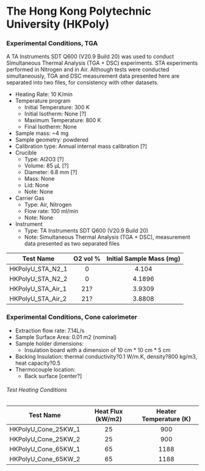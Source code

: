 # The Hong Kong Polytechnic University (HKPoly)

### Experimental Conditions, TGA
A TA Instruments SDT Q600 (V20.9 Build 20) was used to conduct Simultaneous Thermal Analysis (TGA + DSC) experiments. STA experiments performed in Nitrogen and in Air. Although tests were conducted simultaneously, TGA and DSC measurement data presented here are separated into two files, for consistency with other datasets.

* Heating Rate: 10 K/min
* Temperature program
  - Initial Temperature: 300 K
  - Initial Isotherm: None [?]
  - Maximum Temperature: 800 K
  - Final Isotherm: None
* Sample mass: ~4 mg
* Sample geometry: powdered
* Calibration type: Annual internal mass calibration  [?]
* Crucible
  - Type: Al2O3 [?]
  - Volume: 85 µL [?]
  - Diameter: 6.8 mm [?]
  - Mass: None
  - Lid: None
  - Note: None
* Carrier Gas
  - Type: Air, Nitrogen
  - Flow rate: 100 ml/min
  - Note: None
* Instrument
  - Type: TA Instruments SDT Q600 (V20.9 Build 20)
  - Note: Simultaneous Thermal Analysis (TGA + DSC), measurement data presented as two separated files
 
| Test Name | O2 vol % |  Initial Sample Mass (mg) | 
| --------- | :----: | :------------------------:|
|HKPolyU\_STA\_N2\_1 |  0  | 4.104|  
|HKPolyU\_STA\_N2\_2 |  0  | 4.1896|  
|HKPolyU\_STA\_Air\_1 | 21? |3.9309|  
|HKPolyU\_STA\_Air\_2 | 21? |3.8808|  


### Experimental Conditions, Cone calorimeter
* Extraction flow rate: 7.14L/s
* Sample Surface Area: 0.01 m2 (nominal)
* Sample holder dimensions:
    - Insulation board with a dimension of 10 cm * 10 cm * 5 cm
* Backing Insulation: thermal conductivity?0.1 W/m.K, density?800 kg/m3, heat capacity?0.5
* Thermocouple location:
    - Back surface [center?]

###### Test Heating Conditions  
|Test Name | Heat Flux (kW/m2)| Heater Temperature (K) 
|----------|:------:| :---: |
|HKPolyU\_Cone\_25KW\_1 | 25| 900  |
|HKPolyU\_Cone\_25KW\_2 | 25| 900  |
|HKPolyU\_Cone\_65KW\_1 | 65| 1188 |
|HKPolyU\_Cone\_65KW\_2 | 65| 1188 |




